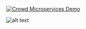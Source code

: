 [![Crowd Microservices Demo](https://photos.app.goo.gl/eNrQURwc4Bmcsyi39)](https://www.youtube.com/watch?v=qQeYOsRaxHc)


![alt text](https://raw.githubusercontent.com/username/projectname/branch/path/to/img.png)
